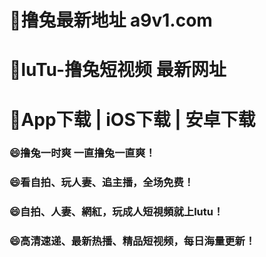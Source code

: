# 👋撸兔最新地址 a9v1.com
# 👋luTu-撸兔短视频 最新网址
# 👋App下载 | iOS下载 | 安卓下载

### 😄撸兔一时爽 一直撸兔一直爽！
### 😄看自拍、玩人妻、追主播，全场免费！
### 😄自拍、人妻、網紅，玩成人短視頻就上lutu！
### 😄高清速递、最新热播、精品短视频，每日海量更新！
